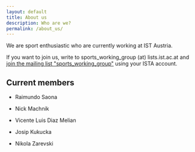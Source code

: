```yaml
---
layout: default
title: About us
description: Who are we?
permalink: /about_us/
---
```


We are sport enthusiastic who are currently working at IST Austria.

If you want to join us, write to 
sports_working_group (at) lists.ist.ac.at
and [join the mailing list "sports_working_group"](https://icp.ist.ac.at/manage/mailinglists/all) using your ISTA account.

## Current members

- Raimundo Saona

- Nick Machnik

- Vicente Luis Diaz Melian

- Josip Kukucka

- Nikola Zarevski
